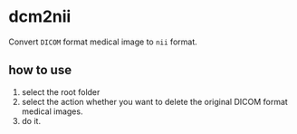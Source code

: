 # dcm2nii

Convert `DICOM` format medical image to `nii` format.

## how to use
1. select the root folder
2. select the action whether you want to delete the original DICOM format medical images.
3. do it.